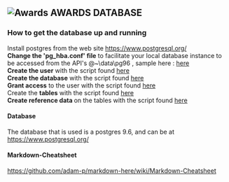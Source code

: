 ##  ![Awards](https://github.com/roachmanza/Awards/blob/master/Client_Website_CDN/content/img/redtrophy36x36.png "Awards") AWARDS DATABASE


### How to get the database up and running
Install postgres from the web site <a href="https://www.postgresql.org/">https://www.postgresql.org/</a><br/>
<b>Change the 'pg_hba.conf' file</b> to facilitate your local database instance to be accessed from the API's @~\data\pg96 , sample here : <a href="https://github.com/roachmanza/Awards/blob/master/Database/PostGres/pg_hba.conf">here</a><br/>
<b>Create the user</b> with the script found <a href="https://github.com/roachmanza/Awards/blob/master/Database/PostGres/0_Create_User.sql">here</a><br/>
<b>Create the database</b> with the script found <a href="https://github.com/roachmanza/Awards/blob/master/Database/PostGres/1_Create_Database.sql">here</a><br/>
<b>Grant access</b> to the user with the script found <a href="https://github.com/roachmanza/Awards/blob/master/Database/PostGres/2_GrantAccess.sql">here</a><br/>
Create the <b>tables</b> with the script found <a href="https://github.com/roachmanza/Awards/blob/master/Database/PostGres/3_Create_Tables.sql">here</a><br/>
<b>Create reference data </b> on the tables with the script found <a href="https://github.com/roachmanza/Awards/blob/master/Database/PostGres/3_Create_Tables.sql">here</a><br/>

#### Database
The database that is used is a postgres 9.6, and can be at <a href="https://www.postgresql.org/">https://www.postgresql.org/</a>

#### Markdown-Cheatsheet
<a href="https://github.com/adam-p/markdown-here/wiki/Markdown-Cheatsheet">https://github.com/adam-p/markdown-here/wiki/Markdown-Cheatsheet</a>











